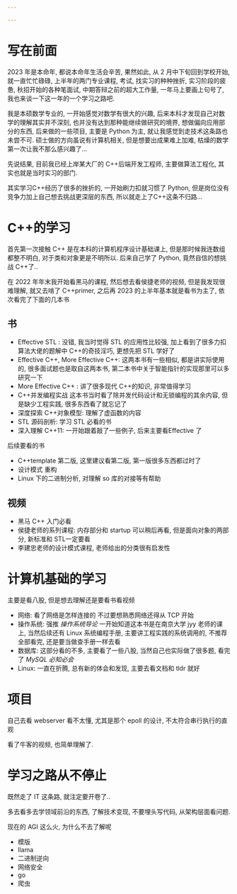 ```yaml
---

---
```


# 写在前面

2023 年是本命年, 都说本命年生活会辛苦, 果然如此, 从 2 月中下旬回到学校开始, 就一直忙忙碌碌, 上半年的两门专业课程, 考试, 找实习的种种挫折, 实习阶段的疲惫, 秋招开始的各种笔面试, 中期答辩之前的超大工作量, 一年马上要画上句号了, 我也来谈一下这一年的一个学习之路吧. 

我是本硕数学专业的, 一开始感觉对数学有很大的兴趣, 后来本科才发现自己对数学的理解其实并不深刻, 也并没有达到那种能继续做研究的境界, 想做偏向应用部分的东西, 后来做的一些项目, 主要是 Python 为主, 就让我感觉到走技术这条路也未尝不可. 硕士做的方向虽说有计算机相关, 但是想要出成果难上加难, 枯燥的数学第一次让我不那么感兴趣了...

先说结果, 目前我已经上岸某大厂的 C++后端开发工程师, 主要做算法工程化, 其实也就是当时实习的部门. 

其实学习C++经历了很多的挫折的, 一开始刷力扣就习惯了 Python, 但是岗位没有竞争力加上自己想去挑战更深层的东西, 所以就走上了C++这条不归路...

# C++的学习

首先第一次接触 C++ 是在本科的计算机程序设计基础课上, 但是那时候我连数组都整不明白, 对于类和对象更是不明所以. 后来自己学了 Python, 竟然自信的想挑战 C++了..

在 2022 年年末我开始看黑马的课程, 然后想去看侯捷老师的视频, 但是我发现很难理解, 就又去啃了 C++primer, 之后再 2023 的上半年基本就是看书为主了, 依次看完了下面的几本书

## 书

-   Effective STL : 没错, 我当时觉得 STL 的应用性比较强, 加上看到了很多力扣算法大佬的题解中 C++的奇技淫巧, 更想先把 STL 学好了
-   Effective C++, More Effective C++: 这两本书有一些相似, 都是讲实际使用的, 很多面试题也是取自这两本书, 第二本书中关于智能指针的实现那里可以多研究一下
-   More Effective C++ : 讲了很多现代 C++的知识, 非常值得学习
-   C++并发编程实战 这本书当时看了除并发代码设计和无锁编程的其余内容, 但是缺少工程实践, 很多东西看了就忘记了
-   深度探索 C++对象模型: 理解了虚函数的内容
-   STL 源码剖析: 学习 STL 必看的书
-   深入理解 C++11: 一开始跟着敲了一些例子, 后来主要看Effective 了

后续要看的书

-   C++template 第二版, 这里建议看第二版, 第一版很多东西都过时了
-   设计模式  重构
-   Linux 下的二进制分析, 对理解 so 库的对接等有帮助

## 视频

-   黑马 C++ 入门必看
-   侯捷老师的系列课程: 内存部分和 startup 可以稍后再看, 但是面向对象的两部分, 新标准和 STL一定要看
-   李建忠老师的设计模式课程, 老师给出的分类很有启发性

# 计算机基础的学习

主要是看八股, 但是想去理解还是要看书看视频

-   网络: 看了网络是怎样连接的 不过要想熟悉网络还得从 TCP 开始
-   操作系统: 强推 *操作系统导论* 一开始知道这本书是在南京大学 jyy 老师的课上, 当然后续还有 Linux 系统编程手册, 主要讲工程实践的系统调用的, 不推荐全部看完, 还是要当做查手册一样去看
-   数据库: 这部分看的不多, 主要看了一些八股, 当然自己也实际做了很多题, 看完了 *MySQL 必知必会* 
-   Linux: 一直在折腾, 总有新的体会和发现, 主要去看文档和 tldr 就好



# 项目

自己去看 webserver 看不太懂, 尤其是那个 epoll 的设计, 不太符合串行执行的直观

看了牛客的视频, 也简单理解了. 







# 学习之路从不停止

既然走了 IT 这条路, 就注定要开卷了..

多去看多去学领域前沿的东西, 了解技术变现, 不要埋头写代码, 从架构层面看问题. 

现在的 AGI 这么火, 为什么不去了解呢

-   模版
-   llama
-   二进制逆向 
-   网络安全
-   go
-   爬虫
